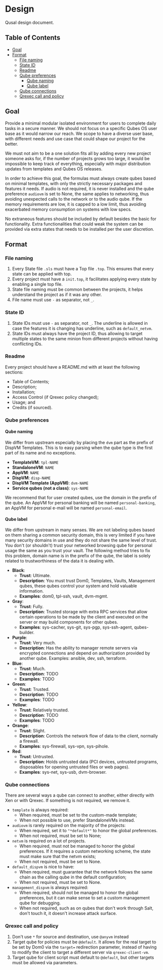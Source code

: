 # Design

Qusal design document.

## Table of Contents

* [Goal](#goal)
* [Format](#format)
  * [File naming](#file-naming)
  * [State ID](#state-id)
  * [Readme](#readme)
  * [Qube preferences](#qube-preferences)
    * [Qube naming](#qube-naming)
    * [Qube label](#qube-label)
  * [Qube connections](#qube-connections)
  * [Qrexec call and policy](#qrexec-call-and-policy)

## Goal

Provide a minimal modular isolated environment for users to complete daily
tasks in a secure manner. We should not focus on a specific Qubes OS user base
as it would narrow our reach. We scope to have a diverse user base, with
different needs and use case that could shape our project for the better.

We must not aim to be a one solution fits all by adding every new project
someone asks for, if the number of projects grows too large, it would be
impossible to keep track of everything, especially with major distribution
updates from templates and Qubes OS releases.

In order to achieve this goal, the formulas must always create qubes based on
minimal templates, with only the strictly necessary packages and features it
needs. If audio is not required, it is never installed and the qube preference
`audiovm` is set to None, the same applies to networking, thus avoiding
unexpected calls to the network or to the audio qube. If the memory
requirements are low, it is capped to a low limit, thus avoiding exacerbated
memory consumption on systems with low specs.

No extraneous features should be included by default besides the basic for
functionality. Extra functionalities that could weak the system can be
provided via extra states that needs to be installed per the user discretion.

## Format

### File naming

1. Every State file `.sls` must have a Top file `.top`. This ensures that
   every state can be applied with top.
2. Every project must have a `init.top`, it facilitates applying every state
   by enabling a single top file.
3. State file naming must be common between the projects, it helps
   understand the project as if it was any other.
4. File name must use `-` as separator, not `_`.

### State ID

1. State IDs must use `-` as separator, not `_`. The underline is allowed in
   case the features it is changing has underline, such as `default_netvm`.
2. State IDs must always have the project ID, thus allowing to target multiple
   states to the same minion from different projects without having
   conflicting IDs.

### Readme

Every project should have a README.md with at least the following sections:

- Table of Contents;
- Description;
- Installation;
- Access Control (if Qrexec policy changed);
- Usage; and
- Credits (if sourced).

### Qube preferences

#### Qube naming

We differ from upstream especially by placing the `dvm` part as the prefix of
DispVM Templates. This is to easy parsing when the qube type is the first
part of its name and no exceptions.

- **TemplateVM**: `tpl-NAME`
- **StandaloneVM**: `NAME`
- **AppVM**: `NAME`
- **DispVM**: `disp-NAME`
- **DispVM Template (AppVM)**: `dvm-NAME`
- **Service qubes (not a class)**: `sys-NAME`

We recommend that for user created qubes, use the domain in the prefix of the
qube. An AppVM for personal banking will be named `personal-banking`, an
AppVM for personal e-mail will be named `personal-email`.

#### Qube label

We differ from upstream in many senses. We are not labeling qubes based on
them sharing a common security domain, this is very limited if you have many
security domains in use and they do not share the same level of trust. You
don't (or shouldn't) trust your networked browsing qube for personal usage
the same as you trust your vault. The following method tries to fix this
problem, domain name is in the prefix of the qube, the label is solely
related to trustworthiness of the data it is dealing with.

- **Black**:
  - **Trust**: Ultimate.
  - **Description**: You must trust Dom0, Templates, Vaults, Management qubes,
    these qubes control your system and hold valuable information.
  - **Examples**: dom0, tpl-ssh, vault, dvm-mgmt.
- **Gray**:
  - **Trust**: Fully.
  - **Description**: Trusted storage with extra RPC services that allow certain
    operations to be made by the client and executed on the server or may
    build components for other qubes.
  - **Examples**: sys-cacher, sys-git, sys-pgp, sys-ssh-agent, qubes-builder.
- **Purple**:
  - **Trust**: Very much.
  - **Description**: Has the ability to manager remote servers via encrypted
    connections and depend on authorization provided by another qube.
    Examples: ansible, dev, ssh, terraform.
- **Blue**:
  - **Trust**: Much.
  - **Description**: TODO
  - **Examples**: TODO
- **Green**:
  - **Trust**: Trusted.
  - **Description**: TODO
  - **Examples**: TODO
- **Yellow**:
  - **Trust**: Relatively trusted.
  - **Description**: TODO
  - **Examples**: TODO
- **Orange**:
  - **Trust**: Slight.
  - **Description**: Controls the network flow of data to the client, normally a
    firewall.
  - **Examples**: sys-firewall, sys-vpn, sys-pihole.
- **Red**:
  - **Trust**: Untrusted.
  - **Description**: Holds untrusted data (PCI devices, untrusted programs,
    disposables for opening untrusted files or web pages).
  - **Examples**: sys-net, sys-usb, dvm-browser.

### Qube connections

There are several ways a qube can connect to another, either directly with
Xen or with Qrexec. If something is not required, we remove it.

- `template` is always required:
  - When required, must be set to the custom-made template;
  - When not possible to use, prefer StandaloneVMs instead.
- `audiovm` is rarely required on the majority of the projects:
  - When required, set it to `"*default*"` to honor the global preferences.
  - When not required, must be set to None;
- `netvm` is required on a lot of projects.
  - When required, must not be managed to honor the global preferences. If it
    requires a custom networking scheme, the state must make sure that the
    netvm exists;
  - When not required, must be set to None.
- `default_dispvm` is nice to have:
  - When required, must guarantee that the network follows the same chain as
    the calling qube in the default configuration;
  - When not required, must be set to None.
- `management_dispvm` is always required:
  - When required, should not be managed to honor the global preferences,
    but it can make sense to set a custom management qube for debugging.
  - When not required, such as on qubes that don't work through Salt, don't
    touch it, it doesn't increase attack surface.

### Qrexec call and policy

1. Don't use `*` for source and destination, use `@anyvm` instead
2. Target qube for policies must be `@default`. It allows for the real target
   to be set by Dom0 via the `target=` redirection parameter, instead of
   having to modify the client to target a different server via
   `qrexec-client-vm`.
3. Target qube for client script must default to `@default`, but other targets
   must be allowed via parameters.
